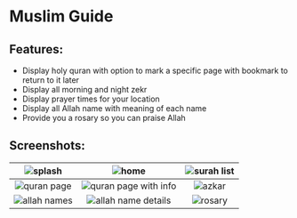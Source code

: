 # Muslim Guide

## Features:
- Display  holy quran with option to mark a specific page with bookmark to return to it later
- Display all morning and night zekr
- Display prayer times for your location
- Display all Allah name with meaning of each name
- Provide you a rosary so you can praise Allah

## Screenshots:
| ![splash](https://user-images.githubusercontent.com/18370055/130337275-7944357b-7a32-4bf0-a716-e6a375b4587f.jpg) | ![home](https://user-images.githubusercontent.com/18370055/130337269-2c37ed31-2332-4203-8970-4f4211ce1555.jpg)  | ![surah list](https://user-images.githubusercontent.com/18370055/130337277-37bb168d-f733-4891-b2bd-3515b687eaaf.jpg) | 
| :---: |:---:| :---:| 
| ![quran page](https://user-images.githubusercontent.com/18370055/130337271-fa59433b-0fee-464a-be5e-66a9a5dad86e.jpg) | ![quran page with info](https://user-images.githubusercontent.com/18370055/130337270-4c110164-0be1-47f3-a96a-166cbd7b7344.jpg) | ![azkar](https://user-images.githubusercontent.com/18370055/130337267-50b6acad-943f-4fe7-899e-5e870a689193.jpg)  | 
| ![allah names](https://user-images.githubusercontent.com/18370055/130337266-614c253a-aa9a-45d2-9866-e22fd9e7d032.jpg) | ![allah name details](https://user-images.githubusercontent.com/18370055/130337265-9c986c82-060f-42ba-add0-e628fffe04c0.jpg) | ![rosary](https://user-images.githubusercontent.com/18370055/130337273-cf0615ab-d5ec-40bb-bf5d-82792daeab57.jpg) |
